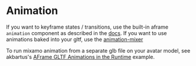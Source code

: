 # Animation
If you want to keyframe states / transitions, use the built-in aframe `animation` component as described in the [docs](https://aframe.io/docs/1.3.0/components/animation.html).
If you want to use animations baked into your gltf, use the [animation-mixer](https://github.com/c-frame/aframe-extras/tree/master/src/loaders)

To run mixamo animation from a separate glb file on your avatar model, see akbartus's [AFrame GLTF Animations in the Runtime](https://github.com/akbartus/AFrame-Runtime-GLTF-Animations) example.
